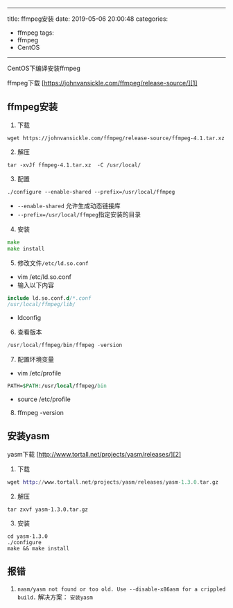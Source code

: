 
---
title: ffmpeg安装
date: 2019-05-06 20:00:48
categories: 
 - ffmpeg
tags:
 - ffmpeg
 - CentOS
---

CentOS下编译安装ffmpeg
<!-- more -->
ffmpeg下载 [https://johnvansickle.com/ffmpeg/release-source/][1]



## ffmpeg安装
1. 下载
``` vim
wget https://johnvansickle.com/ffmpeg/release-source/ffmpeg-4.1.tar.xz
```
2. 解压
``` stylus
tar -xvJf ffmpeg-4.1.tar.xz  -C /usr/local/
```
3. 配置
``` brainfuck
./configure --enable-shared --prefix=/usr/local/ffmpeg
```
- `--enable-shared` 允许生成动态链接库
- `--prefix=/usr/local/ffmpeg`指定安装的目录
4. 安装
``` go
make 
make install
```
5. 修改文件`/etc/ld.so.conf`
- vim /etc/ld.so.conf
- 输入以下内容
``` stata
include ld.so.conf.d/*.conf
/usr/local/ffmpeg/lib/
```
- ldconfig
6. 查看版本
``` gradle
/usr/local/ffmpeg/bin/ffmpeg -version
```
7. 配置环境变量
- vim /etc/profile
``` stata
PATH=$PATH:/usr/local/ffmpeg/bin
```
- source /etc/profile
8. ffmpeg -version

## 安装yasm
yasm下载 [http://www.tortall.net/projects/yasm/releases/][2]
1. 下载
``` elixir
wget http://www.tortall.net/projects/yasm/releases/yasm-1.3.0.tar.gz
```
2. 解压
``` stylus
tar zxvf yasm-1.3.0.tar.gz
```
3. 安装
``` vim
cd yasm-1.3.0
./configure
make && make install
```

## 报错
1. `nasm/yasm not found or too old. Use --disable-x86asm for a crippled build.`
解决方案： `安装yasm`


  [1]: https://johnvansickle.com/ffmpeg/release-source/
  [2]: http://www.tortall.net/projects/yasm/releases/
